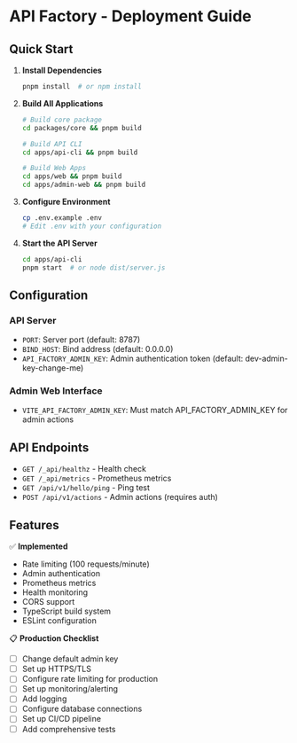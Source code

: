 # API Factory - Deployment Guide

## Quick Start

1. **Install Dependencies**
   ```bash
   pnpm install  # or npm install
   ```

2. **Build All Applications**
   ```bash
   # Build core package
   cd packages/core && pnpm build

   # Build API CLI
   cd apps/api-cli && pnpm build

   # Build Web Apps
   cd apps/web && pnpm build
   cd apps/admin-web && pnpm build
   ```

3. **Configure Environment**
   ```bash
   cp .env.example .env
   # Edit .env with your configuration
   ```

4. **Start the API Server**
   ```bash
   cd apps/api-cli
   pnpm start  # or node dist/server.js
   ```

## Configuration

### API Server
- `PORT`: Server port (default: 8787)
- `BIND_HOST`: Bind address (default: 0.0.0.0)
- `API_FACTORY_ADMIN_KEY`: Admin authentication token (default: dev-admin-key-change-me)

### Admin Web Interface
- `VITE_API_FACTORY_ADMIN_KEY`: Must match API_FACTORY_ADMIN_KEY for admin actions

## API Endpoints

- `GET /_api/healthz` - Health check
- `GET /_api/metrics` - Prometheus metrics
- `GET /api/v1/hello/ping` - Ping test
- `POST /api/v1/actions` - Admin actions (requires auth)

## Features

✅ **Implemented**
- Rate limiting (100 requests/minute)
- Admin authentication
- Prometheus metrics
- Health monitoring
- CORS support
- TypeScript build system
- ESLint configuration

📋 **Production Checklist**
- [ ] Change default admin key
- [ ] Set up HTTPS/TLS
- [ ] Configure rate limiting for production
- [ ] Set up monitoring/alerting
- [ ] Add logging
- [ ] Configure database connections
- [ ] Set up CI/CD pipeline
- [ ] Add comprehensive tests